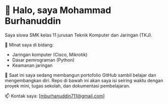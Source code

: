 # 👋 Halo, saya Mohammad Burhanuddin

Saya siswa SMK kelas 11 jurusan Teknik Komputer dan Jaringan (TKJ).

🔧 Minat saya di bidang:
- Jaringan komputer (Cisco, Mikrotik)
- Dasar pemrograman (Python)
- Keamanan jaringan

📌 Saat ini saya sedang membangun portofolio GitHub sambil belajar dan mengembangkan diri. Repo di bawah ini akan saya isi seiring waktu dengan proyek mini, tugas sekolah, dan dokumentasi pembelajaran.

📫 Kontak saya: [mburhanuddin711@gmail.com]


<!--
**mburhanuddin711/mburhanuddin711** is a ✨ _special_ ✨ repository because its `README.md` (this file) appears on your GitHub profile.

Here are some ideas to get you started:

- 🔭 I’m currently working on ...
- 🌱 I’m currently learning ...
- 👯 I’m looking to collaborate on ...
- 🤔 I’m looking for help with ...
- 💬 Ask me about ...
- 📫 How to reach me: ...
- 😄 Pronouns: ...
- ⚡ Fun fact: ...
-->
